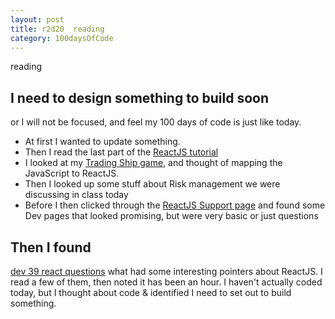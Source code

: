 ```yaml
---
layout: post
title: r2d20  reading
category: 100daysOfCode
---
```


reading

## I need to design something to build soon ##
or I will not be focused, and feel my 100 days of code is just like today.

* At first I wanted to update something.
* Then I read the last part of the [ReactJS tutorial](https://reactjs.org/tutorial/tutorial.html#adding-time-travel)
* I looked at my [Trading Ship game](https://github.com/t3liph0n3/TradingShipGame), and thought of mapping the JavaScript to ReactJS.
* Then I looked up some stuff about Risk management we were discussing in class today
* Before I then clicked through the [ReactJS Support page](https://reactjs.org/community/support.html) and found some Dev pages that looked promising, but were very basic or just questions

## Then I found ##
[dev 39 react questions](https://dev.to/fullstackcafe/39-advanced-react-interview-questions-you-must-clarify-today-3c1h)
what had some interesting pointers about ReactJS.
I read a few of them, then noted it has been an hour.
I haven't actually coded today, but I thought about code & identified I need to set out to build something.